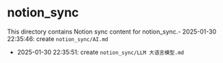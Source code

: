 # notion_sync

This directory contains Notion sync content for notion_sync.- 2025-01-30 22:35:46: create `notion_sync/AI.md`
- 2025-01-30 22:35:51: create `notion_sync/LLM 大语言模型.md`

